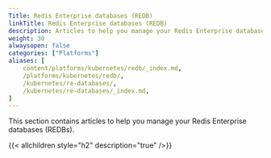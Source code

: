 ```yaml
---
Title: Redis Enterprise databases (REDB)
linkTitle: Redis Enterprise databases (REDB)
description: Articles to help you manage your Redis Enterprise databases (REDBs).
weight: 30
alwaysopen: false
categories: ["Platforms"]
aliases: [
    content/platforms/kubernetes/redb/_index.md,
    /platforms/kubernetes/redb/,
    /kubernetes/re-databases/,
    /kubernetes/re-databases/_index.md,
]
---
```


This section contains articles to help you manage your Redis Enterprise databases (REDBs).


{{< allchildren style="h2" description="true" />}}
